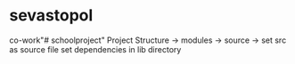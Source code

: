 # sevastopol
co-work"# schoolproject" 
Project Structure -> modules -> source -> set src as source file
set dependencies in lib directory
